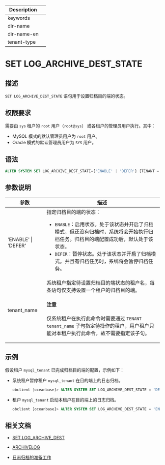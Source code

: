 | Description   |                 |
|---------------|-----------------|
| keywords      |                 |
| dir-name      |                 |
| dir-name-en   |                 |
| tenant-type   |                 |

# SET LOG_ARCHIVE_DEST_STATE

## 描述

`SET LOG_ARCHIVE_DEST_STATE` 语句用于设置归档目的端的状态。

## 权限要求

需要由 `sys` 租户的 `root` 用户（`root@sys`） 或各租户的管理员用户执行。其中：

* MySQL 模式的默认管理员用户为 `root` 用户。
* Oracle 模式的默认管理员用户为 `SYS` 用户。

## 语法

```sql
ALTER SYSTEM SET LOG_ARCHIVE_DEST_STATE={'ENABLE' | 'DEFER'} [TENANT = tenant_name];
```

## 参数说明

| 参数                    | 描述                                                                                                   |
|-------------------------|--------------------------------------------------------------------------------------------------------|
| 'ENABLE' \| 'DEFER'     | 指定归档目的端的状态：<ul><li>`ENABLE`：启用状态。处于该状态并开启了归档模式，但还没有归档时，系统将会开始执行归档任务。归档目的端配置成功后，默认处于该状态。</li> <li>`DEFER`：暂停状态。处于该状态并开启了归档模式，并且有归档任务时，系统将会暂停归档任务。</li></ul>                                                                   |
| tenant_name             | 系统租户指定待设置归档目的端状态的租户名，每条语句仅支持设置一个租户的归档目的端。<main id="notice" type='notice'><h4>注意</h4><p>仅系统租户在执行此命令时需要通过 <code>TENANT tenant_name</code> 子句指定待操作的租户，用户租户只能对本租户执行此命令，故不需要指定该子句。</p></main>  |

## 示例

假设租户 `mysql_tenant` 已完成归档目的端的配置，示例如下：

* 系统租户暂停租户 `mysql_tenant` 在目的端上的日志归档。

  ```sql
  obclient [oceanbase]> ALTER SYSTEM SET LOG_ARCHIVE_DEST_STATE = 'DEFER' TENANT = mysql_tenant;
  ```

* 租户 `mysql_tenant` 启动本租户在目的端上的日志归档。

  ```sql
  obclient [oceanbase]> ALTER SYSTEM SET LOG_ARCHIVE_DEST_STATE = 'ENABLE';
  ```

## 相关文档

* [SET LOG_ARCHIVE_DEST](150.set-log-archive-dest.md)

* [ARCHIVELOG](200.archivelog.md)

* [日志归档的准备工作](../../../../../600.manage/600.backup-and-recovery/300.log-archive/200.preparation-before-log-archive.md)
